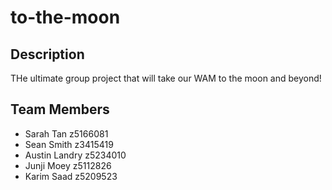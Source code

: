 # to-the-moon

## Description

THe ultimate group project that will take our WAM to the moon and beyond!

## Team Members

- Sarah Tan z5166081
- Sean Smith z3415419
- Austin Landry z5234010
- Junji Moey z5112826
- Karim Saad z5209523
